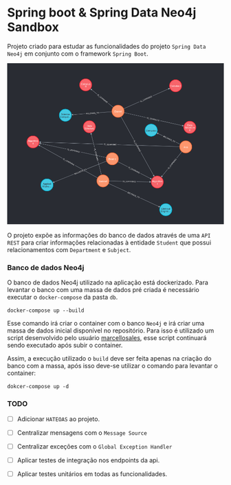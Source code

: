 # Spring boot & Spring Data Neo4j Sandbox

Projeto criado para estudar as funcionalidades do projeto `Spring Data Neo4j` em conjunto com o framework
`Spring Boot`.

![Diagrama de entidades](./assets/database-diagram.png)

O projeto expõe as informações do banco de dados através de uma `API REST` para criar informações relacionadas à entidade `Student` que possui
relacionamentos com `Department` e `Subject`.

### Banco de dados Neo4j

O banco de dados Neo4j utilizado na aplicação está dockerizado. Para levantar o banco com uma massa de dados pré criada é necessário executar
o `docker-compose` da pasta `db`.

```dockerfiler
docker-compose up --build
```

Esse comando irá criar o container com o banco `Neo4j` e irá criar uma massa de dados inicial disponível no repositório. Para isso é utilizado um
script desenvolvido pelo usuário [marcellosales](https://github.com/marcellodesales/neo4j-with-cypher-seed-docker), esse script continuará sendo
executado após subir o container.

Assim, a execução utilizado o `build` deve ser feita apenas na criação do banco com a massa, após isso deve-se utilizar o comando para levantar o
container:

```dockerfiler
dokcer-compose up -d
 ```

### TODO

- [ ] Adicionar `HATEOAS` ao projeto.
- [ ] Centralizar mensagens com o `Message Source`
- [ ] Centralizar exceções com o `Global Exception Handler`
- [ ] Aplicar testes de integração nos endpoints da api.
- [ ] Aplicar testes unitários em todas as funcionalidades.


